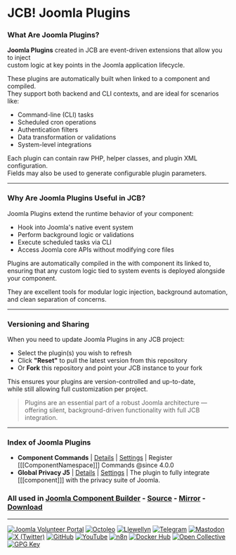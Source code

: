 # JCB! Joomla Plugins

### What Are Joomla Plugins?
**Joomla Plugins** created in JCB are event-driven extensions that allow you to inject  
custom logic at key points in the Joomla application lifecycle.

These plugins are automatically built when linked to a component and compiled.  
They support both backend and CLI contexts, and are ideal for scenarios like:

- Command-line (CLI) tasks
- Scheduled cron operations
- Authentication filters
- Data transformation or validations
- System-level integrations

Each plugin can contain raw PHP, helper classes, and plugin XML configuration.  
Fields may also be used to generate configurable plugin parameters.

---
### Why Are Joomla Plugins Useful in JCB?
Joomla Plugins extend the runtime behavior of your component:

- Hook into Joomla's native event system
- Perform background logic or validations
- Execute scheduled tasks via CLI
- Access Joomla core APIs without modifying core files

Plugins are automatically compiled in the with component its linked to,  
ensuring that any custom logic tied to system events is deployed alongside your component.

They are excellent tools for modular logic injection, background automation, and clean separation of concerns.

---
### Versioning and Sharing
When you need to update Joomla Plugins in any JCB project:

- Select the plugin(s) you wish to refresh
- Click **"Reset"** to pull the latest version from this repository
- Or **Fork** this repository and point your JCB instance to your fork

This ensures your plugins are version-controlled and up-to-date,  
while still allowing full customization per project.

> Plugins are an essential part of a robust Joomla architecture — offering silent, background-driven functionality with full JCB integration.

---
### Index of Joomla Plugins


 - **Component Commands** | [Details](src/joomla_plugin/5df401b4-c9a6-42c8-b50d-87f67c8a15f3) | [Settings](src/joomla_plugin/5df401b4-c9a6-42c8-b50d-87f67c8a15f3/item.json) | Register [[[ComponentNamespace]]] Commands @since 4.0.0
 - **Global Privacy J5** | [Details](src/joomla_plugin/8aa96d76-94e3-47d1-8dd8-f430b72ed0f7) | [Settings](src/joomla_plugin/8aa96d76-94e3-47d1-8dd8-f430b72ed0f7/item.json) | The plugin to fully integrate [[[component]]] with the privacy suite of Joomla.

### All used in [Joomla Component Builder](https://www.joomlacomponentbuilder.com) - [Source](https://git.vdm.dev/joomla/Component-Builder) - [Mirror](https://github.com/vdm-io/Joomla-Component-Builder) - [Download](https://git.vdm.dev/joomla/pkg-component-builder/releases)

---
[![Joomla Volunteer Portal](https://img.shields.io/badge/-Joomla-gold?logo=joomla)](https://volunteers.joomla.org/joomlers/1396-llewellyn-van-der-merwe "Join Llewellyn on the Joomla Volunteer Portal: Shaping the Future Together!") [![Octoleo](https://img.shields.io/badge/-Octoleo-black?logo=linux)](https://git.vdm.dev/octoleo "--quiet") [![Llewellyn](https://img.shields.io/badge/-Llewellyn-ffffff?logo=gitea)](https://git.vdm.dev/Llewellyn "Collaborate and Innovate with Llewellyn on Git: Building a Better Code Future!") [![Telegram](https://img.shields.io/badge/-Telegram-blue?logo=telegram)](https://t.me/Joomla_component_builder "Join Llewellyn and the Community on Telegram: Building Joomla Components Together!") [![Mastodon](https://img.shields.io/badge/-Mastodon-9e9eec?logo=mastodon)](https://joomla.social/@llewellyn "Connect and Engage with Llewellyn on Joomla Social: Empowering Communities, One Post at a Time!") [![X (Twitter)](https://img.shields.io/badge/-X-black?logo=x)](https://x.com/llewellynvdm "Join the Conversation with Llewellyn on X: Where Ideas Take Flight!") [![GitHub](https://img.shields.io/badge/-GitHub-181717?logo=github)](https://github.com/Llewellynvdm "Build, Innovate, and Thrive with Llewellyn on GitHub: Turning Ideas into Impact!") [![YouTube](https://img.shields.io/badge/-YouTube-ff0000?logo=youtube)](https://www.youtube.com/@OctoYou "Explore, Learn, and Create with Llewellyn on YouTube: Your Gateway to Inspiration!") [![n8n](https://img.shields.io/badge/-n8n-black?logo=n8n)](https://n8n.io/creators/octoleo "Effortless Automation and Impactful Workflows with Llewellyn on n8n!") [![Docker Hub](https://img.shields.io/badge/-Docker-grey?logo=docker)](https://hub.docker.com/u/llewellyn "Llewellyn on Docker: Containerize Your Creativity!") [![Open Collective](https://img.shields.io/badge/-Donate-green?logo=opencollective)](https://opencollective.com/joomla-component-builder "Donate towards JCB: Help Llewellyn financially so he can continue developing this great tool!") [![GPG Key](https://img.shields.io/badge/-GPG-blue?logo=gnupg)](https://git.vdm.dev/Llewellyn/gpg "Unlock Trust and Security with Llewellyn's GPG Key: Your Gateway to Verified Connections!")